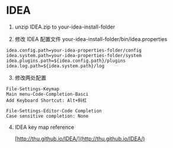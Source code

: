 # IDEA

1. unzip IDEA.zip to your-idea-install-folder

2. 修改 IDEA 配置文件 your-idea-install-folder/bin/idea.properties

  ```
  idea.config.path=your-idea-properties-folder/config
  idea.system.path=your-idea-properties-folder/system
  idea.plugins.path=${idea.config.path}/plugins
  idea.log.path=${idea.system.path}/log
  ```

3. 修改两处配置

  ```
  File-Settings-Keymap
  Main menu-Code-Completion-Basci
  Add Keyboard Shortcut: Alt+斜杠

  File-Settings-Editor-Code Completion
  Case sensitive completion: None
  ```
  
4. IDEA key map reference
  
    [http://thu.github.io/IDEA/](http://thu.github.io/IDEA/)
    
